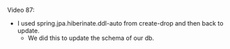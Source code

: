Video 87:

- I used spring.jpa.hiberinate.ddl-auto from create-drop and then back to update.
    - We did this to update the schema of our db.
